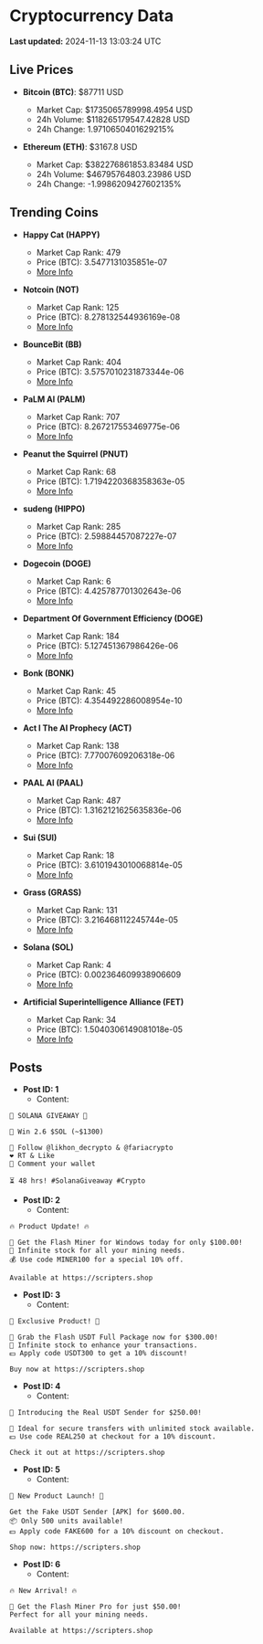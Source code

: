 # Cryptocurrency Data

**Last updated:** 2024-11-13 13:03:24 UTC

## Live Prices
- **Bitcoin (BTC)**: $87711 USD
  - Market Cap: $1735065789998.4954 USD
  - 24h Volume: $118265179547.42828 USD
  - 24h Change: 1.9710650401629215%

- **Ethereum (ETH)**: $3167.8 USD
  - Market Cap: $382276861853.83484 USD
  - 24h Volume: $46795764803.23986 USD
  - 24h Change: -1.9986209427602135%

## Trending Coins
- **Happy Cat (HAPPY)**
  - Market Cap Rank: 479
  - Price (BTC): 3.5477131035851e-07
  - [More Info](https://www.coingecko.com/en/coins/happycat)

- **Notcoin (NOT)**
  - Market Cap Rank: 125
  - Price (BTC): 8.278132544936169e-08
  - [More Info](https://www.coingecko.com/en/coins/notcoin)

- **BounceBit (BB)**
  - Market Cap Rank: 404
  - Price (BTC): 3.5757010231873344e-06
  - [More Info](https://www.coingecko.com/en/coins/bouncebit)

- **PaLM AI (PALM)**
  - Market Cap Rank: 707
  - Price (BTC): 8.267217553469775e-06
  - [More Info](https://www.coingecko.com/en/coins/palm-ai)

- **Peanut the Squirrel (PNUT)**
  - Market Cap Rank: 68
  - Price (BTC): 1.7194220368358363e-05
  - [More Info](https://www.coingecko.com/en/coins/peanut-the-squirrel)

- **sudeng (HIPPO)**
  - Market Cap Rank: 285
  - Price (BTC): 2.59884457087227e-07
  - [More Info](https://www.coingecko.com/en/coins/sudeng)

- **Dogecoin (DOGE)**
  - Market Cap Rank: 6
  - Price (BTC): 4.425787701302643e-06
  - [More Info](https://www.coingecko.com/en/coins/dogecoin)

- **Department Of Government Efficiency (DOGE)**
  - Market Cap Rank: 184
  - Price (BTC): 5.127451367986426e-06
  - [More Info](https://www.coingecko.com/en/coins/department-of-government-efficiency)

- **Bonk (BONK)**
  - Market Cap Rank: 45
  - Price (BTC): 4.354492286008954e-10
  - [More Info](https://www.coingecko.com/en/coins/bonk)

- **Act I The AI Prophecy (ACT)**
  - Market Cap Rank: 138
  - Price (BTC): 7.77007609206318e-06
  - [More Info](https://www.coingecko.com/en/coins/act-i-the-ai-prophecy)

- **PAAL AI (PAAL)**
  - Market Cap Rank: 487
  - Price (BTC): 1.3162121625635836e-06
  - [More Info](https://www.coingecko.com/en/coins/paal-ai)

- **Sui (SUI)**
  - Market Cap Rank: 18
  - Price (BTC): 3.6101943010068814e-05
  - [More Info](https://www.coingecko.com/en/coins/sui)

- **Grass (GRASS)**
  - Market Cap Rank: 131
  - Price (BTC): 3.216468112245744e-05
  - [More Info](https://www.coingecko.com/en/coins/grass)

- **Solana (SOL)**
  - Market Cap Rank: 4
  - Price (BTC): 0.002364609938906609
  - [More Info](https://www.coingecko.com/en/coins/solana)

- **Artificial Superintelligence Alliance (FET)**
  - Market Cap Rank: 34
  - Price (BTC): 1.5040306149081018e-05
  - [More Info](https://www.coingecko.com/en/coins/artificial-superintelligence-alliance)

## Posts
- **Post ID: 1**
  - Content:
```
🚀 SOLANA GIVEAWAY 🚀

🎁 Win 2.6 $SOL (~$1300)

🤝 Follow @likhon_decrypto & @fariacrypto
❤️ RT & Like
💬 Comment your wallet

⏳ 48 hrs! #SolanaGiveaway #Crypto
```

- **Post ID: 2**
  - Content:
```
🔥 Product Update! 🔥

🚀 Get the Flash Miner for Windows today for only $100.00!
🔋 Infinite stock for all your mining needs.
💰 Use code MINER100 for a special 10% off.

Available at https://scripters.shop
```

- **Post ID: 3**
  - Content:
```
🎁 Exclusive Product! 🎁

💸 Grab the Flash USDT Full Package now for $300.00!
🎉 Infinite stock to enhance your transactions.
💵 Apply code USDT300 to get a 10% discount!

Buy now at https://scripters.shop
```

- **Post ID: 4**
  - Content:
```
💎 Introducing the Real USDT Sender for $250.00!

💼 Ideal for secure transfers with unlimited stock available.
💵 Use code REAL250 at checkout for a 10% discount.

Check it out at https://scripters.shop
```

- **Post ID: 5**
  - Content:
```
🚀 New Product Launch! 🚀

Get the Fake USDT Sender [APK] for $600.00.
📦 Only 500 units available!
💵 Apply code FAKE600 for a 10% discount on checkout.

Shop now: https://scripters.shop
```

- **Post ID: 6**
  - Content:
```
🔥 New Arrival! 🔥

💸 Get the Flash Miner Pro for just $50.00!
Perfect for all your mining needs.

Available at https://scripters.shop
```

